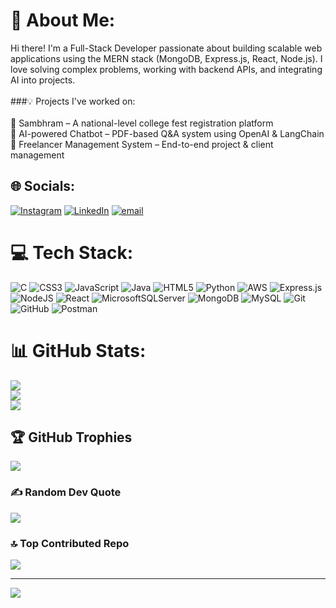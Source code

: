 # 💫 About Me:
Hi there! I'm a Full-Stack Developer passionate about building scalable web applications using the MERN stack (MongoDB, Express.js, React, Node.js). I love solving complex problems, working with backend APIs, and integrating AI into projects.<br><br>
###💡 Projects I've worked on:<br><br>🚀 Sambhram – A national-level college fest registration platform<br>🤖 AI-powered Chatbot – PDF-based Q&A system using OpenAI & LangChain<br>🎯 Freelancer Management System – End-to-end project & client management


## 🌐 Socials:
[![Instagram](https://img.shields.io/badge/Instagram-%23E4405F.svg?logo=Instagram&logoColor=white)](https://instagram.com/shafaz_khazi) [![LinkedIn](https://img.shields.io/badge/LinkedIn-%230077B5.svg?logo=linkedin&logoColor=white)](https://linkedin.com/in/shafazabdulla) [![email](https://img.shields.io/badge/Email-D14836?logo=gmail&logoColor=white)](mailto:shafazabdulla@gmail.com) 

# 💻 Tech Stack:
![C](https://img.shields.io/badge/c-%2300599C.svg?style=for-the-badge&logo=c&logoColor=white) ![CSS3](https://img.shields.io/badge/css3-%231572B6.svg?style=for-the-badge&logo=css3&logoColor=white) ![JavaScript](https://img.shields.io/badge/javascript-%23323330.svg?style=for-the-badge&logo=javascript&logoColor=%23F7DF1E) ![Java](https://img.shields.io/badge/java-%23ED8B00.svg?style=for-the-badge&logo=openjdk&logoColor=white) ![HTML5](https://img.shields.io/badge/html5-%23E34F26.svg?style=for-the-badge&logo=html5&logoColor=white) ![Python](https://img.shields.io/badge/python-3670A0?style=for-the-badge&logo=python&logoColor=ffdd54) ![AWS](https://img.shields.io/badge/AWS-%23FF9900.svg?style=for-the-badge&logo=amazon-aws&logoColor=white) ![Express.js](https://img.shields.io/badge/express.js-%23404d59.svg?style=for-the-badge&logo=express&logoColor=%2361DAFB) ![NodeJS](https://img.shields.io/badge/node.js-6DA55F?style=for-the-badge&logo=node.js&logoColor=white) ![React](https://img.shields.io/badge/react-%2320232a.svg?style=for-the-badge&logo=react&logoColor=%2361DAFB) ![MicrosoftSQLServer](https://img.shields.io/badge/Microsoft%20SQL%20Server-CC2927?style=for-the-badge&logo=microsoft%20sql%20server&logoColor=white) ![MongoDB](https://img.shields.io/badge/MongoDB-%234ea94b.svg?style=for-the-badge&logo=mongodb&logoColor=white) ![MySQL](https://img.shields.io/badge/mysql-4479A1.svg?style=for-the-badge&logo=mysql&logoColor=white) ![Git](https://img.shields.io/badge/git-%23F05033.svg?style=for-the-badge&logo=git&logoColor=white) ![GitHub](https://img.shields.io/badge/github-%23121011.svg?style=for-the-badge&logo=github&logoColor=white) ![Postman](https://img.shields.io/badge/Postman-FF6C37?style=for-the-badge&logo=postman&logoColor=white)
# 📊 GitHub Stats:
![](https://github-readme-stats.vercel.app/api?username=shafaz9539&theme=dark&hide_border=false&include_all_commits=true&count_private=true)<br/>
![](https://github-readme-streak-stats.herokuapp.com/?user=shafaz9539&theme=dark&hide_border=false)<br/>
![](https://github-readme-stats.vercel.app/api/top-langs/?username=shafaz9539&theme=dark&hide_border=false&include_all_commits=true&count_private=true&layout=compact)

## 🏆 GitHub Trophies
![](https://github-profile-trophy.vercel.app/?username=shafaz9539&theme=radical&no-frame=false&no-bg=true&margin-w=4)

### ✍️ Random Dev Quote
![](https://quotes-github-readme.vercel.app/api?type=horizontal&theme=radical)

### 🔝 Top Contributed Repo
![](https://github-contributor-stats.vercel.app/api?username=shafaz9539&limit=5&theme=dark&combine_all_yearly_contributions=true)

---
[![](https://visitcount.itsvg.in/api?id=shafaz9539&icon=0&color=0)](https://visitcount.itsvg.in)

<!-- Proudly created with GPRM ( https://gprm.itsvg.in ) -->

